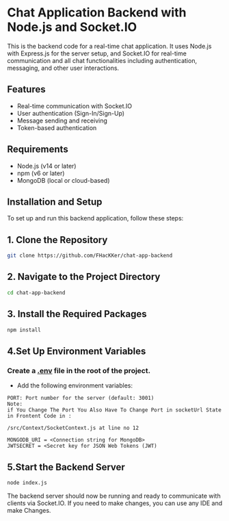 # Chat Application Backend with Node.js and Socket.IO

This is the backend code for a real-time chat application. It uses Node.js with Express.js for the server setup, and Socket.IO for real-time communication and all chat functionalities including authentication, messaging, and other user interactions.

## Features

- Real-time communication with Socket.IO
- User authentication (Sign-In/Sign-Up)
- Message sending and receiving
- Token-based authentication

## Requirements

- Node.js (v14 or later)
- npm (v6 or later)
- MongoDB (local or cloud-based)

## Installation and Setup

To set up and run this backend application, follow these steps:

## 1. Clone the Repository
```bash
git clone https://github.com/FHacKKer/chat-app-backend
   ```

## 2. Navigate to the Project Directory
```bash 
cd chat-app-backend
```
## 3. Install the Required Packages
```bash 
npm install
```
## 4.Set Up Environment Variables
### Create a [.env](#) file in the root of the project.
- Add the following environment variables:
```text
PORT: Port number for the server (default: 3001)
Note: 
if You Change The Port You Also Have To Change Port in socketUrl State in Frontent Code in :

/src/Context/SocketContext.js at line no 12
```

```text
MONGODB_URI = <Connection string for MongoDB>
JWTSECRET = <Secret key for JSON Web Tokens (JWT)
 ```

## 5.Start the Backend Server
```bash
node index.js
```
The backend server should now be running and ready to communicate with clients via Socket.IO. If you need to make changes, you can use any IDE and make Changes.
